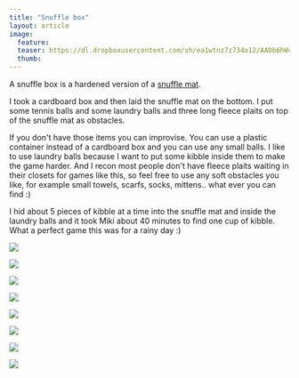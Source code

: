 ```yaml
---
title: "Snuffle box"
layout: article
image:
  feature:
  teaser: https://dl.dropboxusercontent.com/sh/ea1wtnz7z734o12/AADb6hWcvIWmXhQtWJ9W17jwa/aktivointi/haistelulaatikko/DS41144-245px.jpg
  thumb:
---
```


A snuffle box is a hardened version of a [snuffle mat](http://minimuutti.com/en/activation/snuffle-mat/).

I took a cardboard box and then laid the snuffle mat on the bottom. I put some tennis balls and some laundry balls and three long fleece plaits on top of the snuffle mat as obstacles.

If you don't have those items you can improvise. You can use a plastic container instead of a cardboard box and you can use any small balls. I like to use laundry balls because I want to put some kibble inside them to make the game harder. And I recon most people don't have fleece plaits waiting in their closets for games like this, so feel free to use any soft obstacles you like, for example small towels, scarfs, socks, mittens.. what ever you can find :)

I hid about 5 pieces of kibble at a time into the snuffle mat and inside the laundry balls and it took Miki about 40 minutes to find one cup of kibble. What a perfect game this was for a rainy day :)

[![](https://dl.dropboxusercontent.com/sh/ea1wtnz7z734o12/AAASg0PWJz7W1rZifFpV4lC-a/aktivointi/haistelulaatikko/DS41013-800px.jpg)](https://dl.dropboxusercontent.com/sh/ea1wtnz7z734o12/AAA6kaPiZbsQa0AHyZYtMrEua/aktivointi/haistelulaatikko/DS41013.jpg)

[![](https://dl.dropboxusercontent.com/sh/ea1wtnz7z734o12/AAA9NwgQnGuC8HpCi9zjb353a/aktivointi/haistelulaatikko/DS40996-800px.jpg)](https://dl.dropboxusercontent.com/sh/ea1wtnz7z734o12/AAA1O3X1NhG1_hzcTR0nuZJBa/aktivointi/haistelulaatikko/DS40996.jpg)

[![](https://dl.dropboxusercontent.com/sh/ea1wtnz7z734o12/AAAwDFlx10zCITNE0WkBFNE2a/aktivointi/haistelulaatikko/DS41005-800px.jpg)](https://dl.dropboxusercontent.com/sh/ea1wtnz7z734o12/AAD9EKoZSELanPFV4qKtyNESa/aktivointi/haistelulaatikko/DS41005.jpg)

[![](https://dl.dropboxusercontent.com/sh/ea1wtnz7z734o12/AADjeLAS0jzk0Fo5DpFL07SXa/aktivointi/haistelulaatikko/DS41030-800px.jpg)](https://dl.dropboxusercontent.com/sh/ea1wtnz7z734o12/AAAEqis9NgYNSGEbmzisDbIfa/aktivointi/haistelulaatikko/DS41030.jpg)

[![](https://dl.dropboxusercontent.com/sh/ea1wtnz7z734o12/AAAWfzyLfXzEqqFamGy-ozVta/aktivointi/haistelulaatikko/DS41037-800px.jpg)](https://dl.dropboxusercontent.com/sh/ea1wtnz7z734o12/AACv8WpP-tGILFqhPaoROVVda/aktivointi/haistelulaatikko/DS41037.jpg)

[![](https://dl.dropboxusercontent.com/sh/ea1wtnz7z734o12/AACXYOkrUV2yb2W7vTxW7xSFa/aktivointi/haistelulaatikko/DS41144-800px.jpg)](https://dl.dropboxusercontent.com/sh/ea1wtnz7z734o12/AADAFQSXn4k01UDgVu-yWRkDa/aktivointi/haistelulaatikko/DS41144.jpg)

[![](https://dl.dropboxusercontent.com/sh/ea1wtnz7z734o12/AACw3EjQkdGWFH4IklUbfWVEa/aktivointi/haistelulaatikko/DS41184-800px.jpg)](https://dl.dropboxusercontent.com/sh/ea1wtnz7z734o12/AACGZ8A_sE-YhbMW5YJxm5bXa/aktivointi/haistelulaatikko/DS41184.jpg)

[![](https://dl.dropboxusercontent.com/sh/ea1wtnz7z734o12/AABKWoIINcGnY-ZJbVC0XNNSa/aktivointi/haistelulaatikko/DS41165-800px.jpg)](https://dl.dropboxusercontent.com/sh/ea1wtnz7z734o12/AABLUp-kQmi6QkGEXp7Y_6soa/aktivointi/haistelulaatikko/DS41165.jpg)
